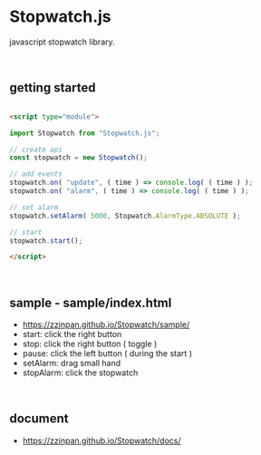# Stopwatch.js

javascript stopwatch library.

<br>

## getting started

```html

<script type="module">

import Stopwatch from "Stopwatch.js";

// create api
const stopwatch = new Stopwatch();

// add events
stopwatch.on( "update", ( time ) => console.log( ( time ) );
stopwatch.on( "alarm", ( time ) => console.log( ( time ) );

// set alarm
stopwatch.setAlarm( 5000, Stopwatch.AlarmType.ABSOLUTE );

// start
stopwatch.start();

</script>

```

<br>

## sample - sample/index.html
- https://zzinpan.github.io/Stopwatch/sample/
- start: click the right button 
- stop: click the right button ( toggle )
- pause: click the left button ( during the start )
- setAlarm: drag small hand
- stopAlarm: click the stopwatch

<br>

## document
- https://zzinpan.github.io/Stopwatch/docs/
